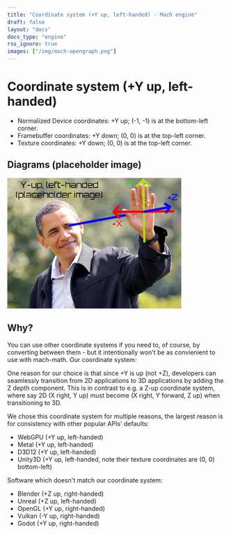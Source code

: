 ```yaml
---
title: "Coordinate system (+Y up, left-handed) - Mach engine"
draft: false
layout: "docs"
docs_type: "engine"
rss_ignore: true
images: ["/img/mach-opengraph.png"]
---
```


# Coordinate system (+Y up, left-handed)

* Normalized Device coordinates: +Y up; (-1, -1) is at the bottom-left corner.
* Framebuffer coordinates: +Y down; (0, 0) is at the top-left corner.
* Texture coordinates:     +Y down; (0, 0) is at the top-left corner.

## Diagrams (placeholder image)

<img width="400px" src="/img/coordinate-system.png">

## Why?

You can use other coordinate systems if you need to, of course, by converting between them - but it intentionally won't be as convienient to use with mach-math. Our coordinate system:

One reason for our choice is that since +Y is up (not +Z), developers can seamlessly transition from 2D applications to 3D applications by adding the Z depth component. This is in contrast to e.g. a Z-up coordinate system, where say 2D (X right, Y up) must become (X right, Y forward, Z up) when transitioning to 3D.

We chose this coordinate system for multiple reasons, the largest reason is for consistency with other popular APIs' defaults:

* WebGPU  (+Y up, left-handed)
* Metal   (+Y up, left-handed)
* D3D12   (+Y up, left-handed)
* Unity3D (+Y up, left-handed, note their texture coordinates are (0, 0) bottom-left)

Software which doesn't match our coordinate system:

* Blender (+Z up, right-handed)
* Unreal  (+Z up, left-handed)
* OpenGL  (+Y up, right-handed)
* Vulkan  (-Y up, right-handed)
* Godot   (+Y up, right-handed)
